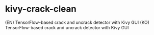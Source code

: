 # kivy-crack-clean
(EN) TensorFlow-based crack and uncrack detector with Kivy GUI (KO) TensorFlow-based crack and uncrack detector with Kivy GUI
